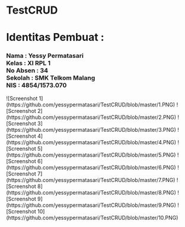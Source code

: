 # TestCRUD
<h1>Identitas Pembuat : </h1>
<h3>Nama      : Yessy Permatasari
<br>Kelas     : XI RPL 1
<br>No Absen  : 34
<br>Sekolah   : SMK Telkom Malang
<br>NIS       : 4854/1573.070 </h3>
![Screenshot 1](https://github.com/yessypermatasari/TestCRUD/blob/master/1.PNG)
![Screenshot 2](https://github.com/yessypermatasari/TestCRUD/blob/master/2.PNG)
![Screenshot 3](https://github.com/yessypermatasari/TestCRUD/blob/master/3.PNG)
![Screenshot 4](https://github.com/yessypermatasari/TestCRUD/blob/master/4.PNG)
![Screenshot 5](https://github.com/yessypermatasari/TestCRUD/blob/master/5.PNG)
![Screenshot 6](https://github.com/yessypermatasari/TestCRUD/blob/master/6.PNG)
![Screenshot 7](https://github.com/yessypermatasari/TestCRUD/blob/master/7.PNG)
![Screenshot 8](https://github.com/yessypermatasari/TestCRUD/blob/master/8.PNG)
![Screenshot 9](https://github.com/yessypermatasari/TestCRUD/blob/master/9.PNG)
![Screenshot 10](https://github.com/yessypermatasari/TestCRUD/blob/master/10.PNG)
